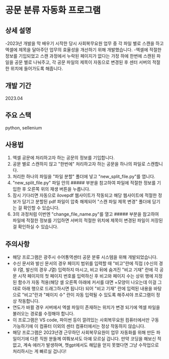 # 공문 분류 자동화 프로그램

## 상세 설명

-2023년 개발을 막 배우기 시작한 당시 사회복무요원 업무 중 각 파일 별로 스캔을 하고 엑셀에 제목을 달아주던 업무의 효율성을 개선하기 위해 개발했습니다. -엑셀에 적절한 정보를 기입되었고 스캔 과정에서 누락된 페이지가 없다는 가정 하에 한번에 스캔된 파일을 공문 별로 나눠주고, 각 공문 파일의 제목이 자동으로 변경된 후 센터 서버의 적절한 위치에 들어가도록 해줍니다.

## 개발 기간

2023.04

## 주요 스택

python, sellenium

## 사용법

1. 엑셀 공문에 처리하고자 하는 공문의 정보를 기입합니다.
2. 공문 별로 스캔하지 않고 "한번에" 처리하고자 하는 공문을 하나의 파일로 스캔합니다.
3. 처리한 하나의 파일을 "파일 분할" 폴더에 넣고 "new_split_file.py"를 엽니다.
4. "new_split_file.py" 파일 안의 ##### 부분을 참고하여 파일에 적절한 정보를 기입한 후 오른쪽 위의 재생 버튼을 누릅니다.
5. 잠시 기다리면 자동으로 ilovepdf 웹사이트가 작동되고 해당 웹사이트에 적절한 정보가 담기고 분할된 pdf 파일이 압축 해제되어 "스캔 파일 제목 변경" 폴더에 담기는 걸 확인할 수 있습니다.
6. 3의 과정처럼 이번엔 "change_file_name.py"를 열고 ##### 부분을 참고하여 파일에 적절한 정보를 기입하면 서버의 적절한 위치에 제목이 변경된 파일이 저장된 걸 확인하실 수 있습니다.

## 주의사항

- 해당 프로그램은 광주시 수어통역센터 공문 분류 시스템을 위해 개발되었습니다.
- 수신 문서와 발신 문서의 경우 페이지 범위를 입력할 때 "비고"란에 직접 (수신의 경우 I열, 발신의 경우 J열) 입력하지 마시고, 비고 뒤에 숨겨진 "비고 기재" 란에 각 공문 시작 페이지의 첫 페이지 번호를 입력하신 후 비고와 페이지 수는 상위 행에 지정된 함수가 자동 적용(해당 셀 오른쪽 아래에 커서를 대면 +모양이 나오는데 이걸 그대로 아래 행으로 드래그하시면 됩니다) 되어 "비고 기재" 란에 입력된 내용을 바탕으로 "비고"란과 "페이지 수" 란이 자동 입력될 수 있도록 해주셔야 프로그램이 정상 작동합니다.
- 연도가 바뀔 경우 서버에서 엑셀 파일이 존재하는 위치가 변경 되기에 엑셀 파일을 불러오는 경로를 수정해야 합니다.
- 이 프로그램은 VS code, 파이썬 등이 깔려있는 사회복무요원 컴퓨터에서만 구동 가능하기에 이 컴퓨터 이외의 센터 컴퓨터에서는 정상 작동하지 않습니다.
- 해당 프로그램은 2023년경 근무하던 사회복무요원이 업무 자동화를 위해 만든 파일이기에 다른 직원 분들께 여쭤보셔도 아예 모르실 겁니다. 만약 코딩을 해보신 적 없고, 계속 에러가 발생하며, 챗gpt에서도 해답을 얻지 못했다면 그냥 수작업으로 처리하시는 게 빠르실 겁니다!
